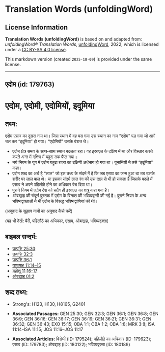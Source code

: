 # Translation Words (unfoldingWord)

## License Information

**Translation Words (unfoldingWord)** is based on and adapted from: _unfoldingWord® Translation Words_, [unfoldingWord](https://unfoldingword.org/utw), 2022, which is licensed under a [CC BY-SA 4.0 license](https://creativecommons.org/licenses/by-sa/4.0/legalcode.en).

This markdown version (created `2025-10-09`) is provided under the same license.



--------------------------------

## एदोम (id: 179763)

एदोम, एदोमी, एदोमियों, इदूमिया
==============================

तथ्य:
-----

एदोम एसाव का दूसरा नाम था। जिस स्थान में वह बस गया उस स्थान का नाम “एदोम” पड़ गया जो आगे चल कर “इदूमिया” हो गया। “एदोमियों” उसके वंशज थे।

* एदोम क्षेत्र समय के साथ\-साथ स्थान बदलता रहा। वह इस्राएल के दक्षिण में था और विस्तार करते करते अन्त में दक्षिण में यहूदा तक फैल गया।
* नये नियम के युग में एदोम यहूदा राज्य का दक्षिणी अर्धभाग हो गया था। यूनानियों ने उसे “इदूमिया” कहा।
* एदोम शब्द का अर्थ है “लाल” जो इस तथ्य के संदर्भ में है कि जब एसाव का जन्म हुआ था तब उसके शरीर पर लाल बाल थे। या इसका संदर्भ लाल रंग की उस दाल से भी हो सकता है जिसके बदले में एसाव ने अपने पहिलौठे होने का अधिकार बेच दिया था।
* पुराने नियम में एदोम देश को सदैव ही इस्राएल का शत्रु कहा गया है।
* ओबद्याह की संपूर्ण पुस्तक में एदोम के विनाश की भविष्यद्वाणी की गई है। पुराने नियम के अन्य भविष्यद्वक्ताओं ने भी एदोम के विरूद्ध भविष्यद्वाणियां की थी।

(अनुवाद के सुझाव नामों का अनुवाद कैसे करें)

(यह भी देखें: बैरी, पहिलौठे का अधिकार, एसाव, ओबद्याह, भविष्यद्वक्ता)

बाइबल सन्दर्भ:
--------------

* [उत्पत्ति 25:30](https://ref.ly/Gen25:30)
* [उत्पत्ति 32:3](https://ref.ly/Gen32:3)
* [उत्पत्ति 36:1](https://ref.ly/Gen36:1)
* [यशायाह 11:14–15](https://ref.ly/Isa11:14-Isa11:15)
* [यहोशू 11:16–17](https://ref.ly/Josh11:16-Josh11:17)
* [ओबद्याह 01:2](https://ref.ly/Obad1:2)

शब्द तथ्य:
----------

* Strong's: H123, H130, H8165, G2401

* **Associated Passages:** GEN 25:30; GEN 32:3; GEN 36:1; GEN 36:8; GEN 36:9; GEN 36:16; GEN 36:17; GEN 36:19; GEN 36:21; GEN 36:31; GEN 36:32; GEN 36:43; EXO 15:15; OBA 1:1; OBA 1:2; OBA 1:8; MRK 3:8; ISA 11:14–ISA 11:15; JOS 11:16–JOS 11:17
* **Associated Articles:** विरोधी (ID: 179524); पहिलौठे का अधिकार (ID: 179623); एसाव (ID: 179783); ओबद्याह (ID: 180122); भविष्यद्वक्ता (ID: 180189)

